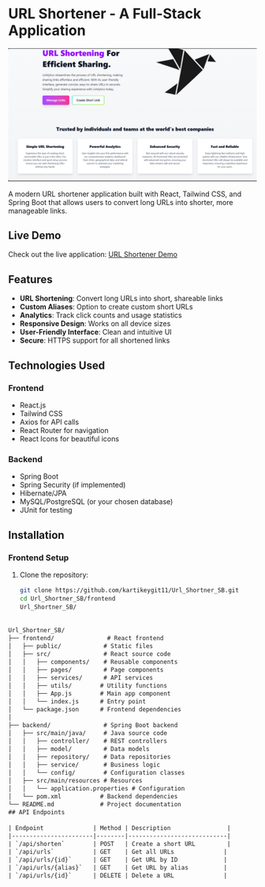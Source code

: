 # URL Shortener - A Full-Stack Application

![URL Shortener](./Screenshot%202025-06-24%20041838.png)

A modern URL shortener application built with React, Tailwind CSS, and Spring Boot that allows users to convert long URLs into shorter, more manageable links.

## Live Demo

Check out the live application: [URL Shortener Demo](https://ornate-clafoutis-1c2c08.netlify.app/)

## Features

- **URL Shortening**: Convert long URLs into short, shareable links
- **Custom Aliases**: Option to create custom short URLs
- **Analytics**: Track click counts and usage statistics
- **Responsive Design**: Works on all device sizes
- **User-Friendly Interface**: Clean and intuitive UI
- **Secure**: HTTPS support for all shortened links

## Technologies Used

### Frontend
- React.js
- Tailwind CSS
- Axios for API calls
- React Router for navigation
- React Icons for beautiful icons

### Backend
- Spring Boot
- Spring Security (if implemented)
- Hibernate/JPA
- MySQL/PostgreSQL (or your chosen database)
- JUnit for testing

## Installation

### Frontend Setup

1. Clone the repository:
   ```bash
   git clone https://github.com/kartikeygit11/Url_Shortner_SB.git
   cd Url_Shortner_SB/frontend
   Url_Shortner_SB/

   

```text
Url_Shortner_SB/
├── frontend/               # React frontend
│   ├── public/            # Static files
│   ├── src/               # React source code
│   │   ├── components/    # Reusable components
│   │   ├── pages/         # Page components
│   │   ├── services/      # API services
│   │   ├── utils/        # Utility functions
│   │   ├── App.js        # Main app component
│   │   └── index.js      # Entry point
│   └── package.json      # Frontend dependencies
│
├── backend/               # Spring Boot backend
│   ├── src/main/java/     # Java source code
│   │   ├── controller/    # REST controllers
│   │   ├── model/         # Data models
│   │   ├── repository/    # Data repositories
│   │   ├── service/       # Business logic
│   │   └── config/        # Configuration classes
│   ├── src/main/resources # Resources
│   │   └── application.properties # Configuration
│   └── pom.xml           # Backend dependencies
└── README.md             # Project documentation
## API Endpoints

| Endpoint              | Method | Description                |
|-----------------------|--------|----------------------------|
| `/api/shorten`        | POST   | Create a short URL         |
| `/api/urls`           | GET    | Get all URLs              |
| `/api/urls/{id}`      | GET    | Get URL by ID             |
| `/api/urls/{alias}`   | GET    | Get URL by alias          |
| `/api/urls/{id}`      | DELETE | Delete a URL              |
